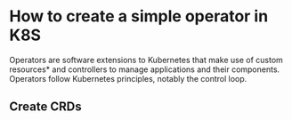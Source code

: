 # How to create a simple operator in K8S

Operators are software extensions to Kubernetes that make use of custom resources* and controllers to manage applications and their components.
Operators follow Kubernetes principles, notably the control loop.

## Create CRDs